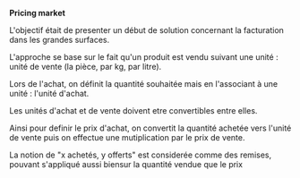 **Pricing market**

L'objectif était de presenter un début de solution concernant la facturation dans les grandes surfaces.

L'approche se base sur le fait qu'un produit est vendu suivant une unité : unité de vente (la pièce, par kg, par litre).

Lors de l'achat, on définit la quantité souhaitée mais en l'associant à une unité : l'unité d'achat.

Les unités d'achat et de vente doivent etre convertibles entre elles.

Ainsi pour definir le prix d'achat, on convertit la quantité achetée vers l'unité de vente puis on effectue une mutiplication 
par le prix de vente.

La notion de "x achetés, y offerts" est considerée comme des remises, pouvant s'appliqué aussi biensur la quantité vendue
 que le prix